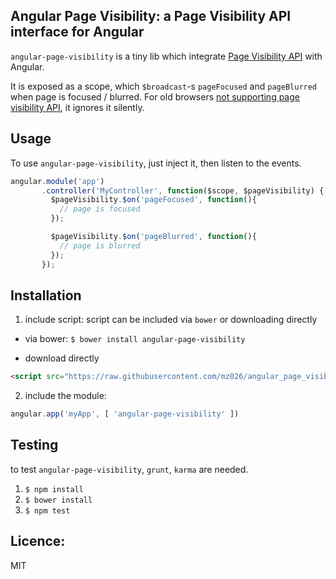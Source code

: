 ## Angular Page Visibility: a Page Visibility API interface for Angular
`angular-page-visibility` is a tiny lib which integrate [Page Visibility API](https://developer.mozilla.org/en-US/docs/Web/Guide/User_experience/Using_the_Page_Visibility_API) with Angular. 

It is exposed as a scope, which `$broadcast`-s `pageFocused` and `pageBlurred` when page is focused / blurred.
For old browsers [not supporting page visibility API](http://caniuse.com/#feat=pagevisibility), it ignores it silently.

## Usage
To use `angular-page-visibility`, just inject it, then listen to the events.

```javascript
angular.module('app')
       .controller('MyController', function($scope, $pageVisibility) {
         $pageVisibility.$on('pageFocused', function(){
           // page is focused
         });

         $pageVisibility.$on('pageBlurred', function(){
           // page is blurred
         });
       });
```

## Installation

1) include script: script can be included via `bower` or downloading directly

  - via bower: 
  `$ bower install angular-page-visibility`

  - download directly
  ```html
  <script src="https://raw.githubusercontent.com/mz026/angular_page_visibility/v0.0.3/dist/page_visibility.min.js" type="text/javascript"></script>
  ```

2) include the module:

```javascript
angular.app('myApp', [ 'angular-page-visibility' ])

```

## Testing
to test `angular-page-visibility`, `grunt`, `karma` are needed.

1. `$ npm install`
2. `$ bower install`
3. `$ npm test`

## Licence:
MIT

